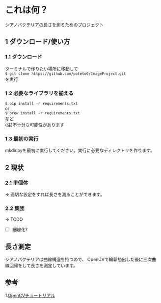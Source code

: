 # これは何？シアノバクテリアの長さを測るためのプロジェクト## 1 ダウンロード/使い方### 1.1 ダウンロードターミナルで作りたい場所に移動して<br>`$ git clone https://github.com/poteto0/ImageProject.git`<br>を実行<br>### 1.2 必要なライブラリを揃える`$ pip install -r requirements.txt`<br>or<br>`$ brew install -r requirements.txt`<br>など<br>(注)不十分な可能性があります<br>### 1.3 最初の実行mkdir.pyを最初に実行してください。実行に必要なディレクトリを作ります。## 2 現状### 2.1 単個体=> 適切な設定をすれば長さを測ることができます。### 2.2 集団=> TODO-[ ] 細線化?## 長さ測定シアノバクテリアは曲線構造を持つので、OpenCVで輪郭抽出した後に三次曲線回帰をして長さを測定しています。## 参考1.[OpenCVチュートリアル](http://labs.eecs.tottori-u.ac.jp/sd/Member/oyamada/OpenCV/html/py_tutorials/py_tutorials.html)